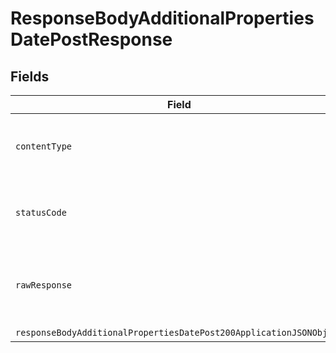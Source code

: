 # ResponseBodyAdditionalPropertiesDatePostResponse


## Fields

| Field                                                                                                                                               | Type                                                                                                                                                | Required                                                                                                                                            | Description                                                                                                                                         |
| --------------------------------------------------------------------------------------------------------------------------------------------------- | --------------------------------------------------------------------------------------------------------------------------------------------------- | --------------------------------------------------------------------------------------------------------------------------------------------------- | --------------------------------------------------------------------------------------------------------------------------------------------------- |
| `contentType`                                                                                                                                       | *String*                                                                                                                                            | :heavy_check_mark:                                                                                                                                  | HTTP response content type for this operation                                                                                                       |
| `statusCode`                                                                                                                                        | *Integer*                                                                                                                                           | :heavy_check_mark:                                                                                                                                  | HTTP response status code for this operation                                                                                                        |
| `rawResponse`                                                                                                                                       | [HttpResponse<byte[]>](https://docs.oracle.com/en/java/javase/11/docs/api/java.net.http/java/net/http/HttpResponse.html)                            | :heavy_minus_sign:                                                                                                                                  | Raw HTTP response; suitable for custom response parsing                                                                                             |
| `responseBodyAdditionalPropertiesDatePost200ApplicationJSONObject`                                                                                  | [ResponseBodyAdditionalPropertiesDatePost200ApplicationJSON](../../models/operations/ResponseBodyAdditionalPropertiesDatePost200ApplicationJSON.md) | :heavy_minus_sign:                                                                                                                                  | OK                                                                                                                                                  |